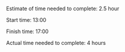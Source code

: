 

Estimate of time needed to complete: 2.5 hour

Start time: 13:00

Finish time: 17:00

Actual time needed to complete: 4 hours
          
           
